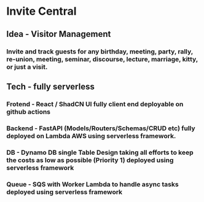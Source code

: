 # Invite Central

## Idea - Visitor Management
### Invite and track guests for any birthday, meeting, party, rally, re-union, meeting, seminar, discourse, lecture, marriage, kitty, or just a visit.

## Tech - fully serverless
### Frotend - React / ShadCN UI fully client end deployable on github actions
### Backend - FastAPI (Models/Routers/Schemas/CRUD etc) fully deployed on Lambda AWS using serverless framework.
### DB - Dynamo DB single Table Design taking all efforts to keep the costs as low as possible (Priority 1) deployed using serverless framework
### Queue - SQS with Worker Lambda to handle async tasks deployed using serverless framework
